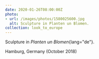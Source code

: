 ```yaml
---
date: 2020-01-26T08:00:00Z
photo:
- url: /images/photos/1580025600.jpg
  alt: Sculpture in Planten un Blomen.
collection: look_to_europe
---
```

Sculpture in *Planten un Blomen*{lang="de"}.

Hamburg, Germany (October 2018)
